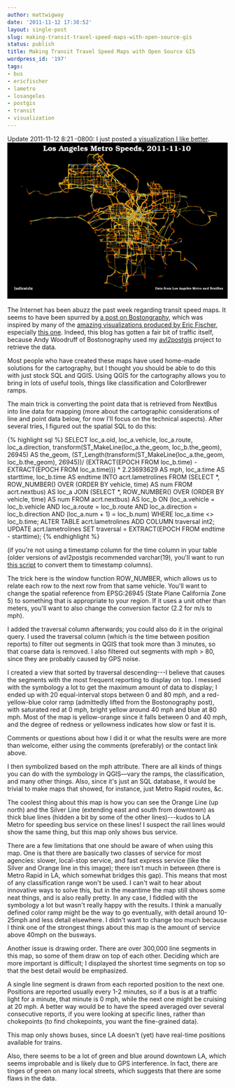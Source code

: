 ```yaml
---
author: mattwigway
date: '2011-11-12 17:38:52'
layout: single-post
slug: making-transit-travel-speed-maps-with-open-source-gis
status: publish
title: Making Transit Travel Speed Maps with Open Source GIS
wordpress_id: '197'
tags:
- bus
- ericfischer
- lametro
- losangeles
- postgis
- transit
- visualization
---
```


Update 2011-11-12 8:21 -0800: I just posted a [visualization I like better](/2011/11/12/another-la-metro-visualization/).
[![](/a/2011-11-12-making-transit-travel-speed-maps-with-open-source-gis/metro2011-11-102-thumb.png)](/a/2011-11-12-making-transit-travel-speed-maps-with-open-source-gis/metro2011-11-102.png)

The Internet has been abuzz the past week regarding transit speed maps. It seems to have been spurred by [a post on Bostongraphy](http://bostonography.com/2011/an-mbta-bus-iness-day/), which was inspired by many of the [amazing visualizations produced by Eric Fischer](http://www.flickr.com/search/?w=24431382@N03&q=nextbus), especially [this one](http://www.flickr.com/photos/walkingsf/4521616274/). Indeed, this blog has gotten a fair bit of traffic itself, because Andy Woodruff of Bostonography used my [avl2postgis](/2011/05/29/archiving-historical-data-from-nextbus/) project to retrieve the data.

Most people who have created these maps have used home-made solutions for the cartography, but I thought you should be able to do this with just stock SQL and QGIS. Using QGIS for the cartography allows you to bring in lots of useful tools, things like classification and ColorBrewer ramps.

The main trick is converting the point data that is retrieved from NextBus into line data for mapping (more about the cartographic considerations of line and point data below, for now I'll focus on the technical aspects). After several tries, I figured out the spatial SQL to do this:

{% highlight sql %}
SELECT loc_a.oid, loc_a.vehicle, loc_a.route, loc_a.direction, transform(ST_MakeLine(loc_a.the_geom, loc_b.the_geom), 26945) AS the_geom,
	(ST_Length(transform(ST_MakeLine(loc_a.the_geom, loc_b.the_geom), 26945))/
	(EXTRACT(EPOCH FROM loc_b.time) - EXTRACT(EPOCH FROM loc_a.time))) *
	2.23693629 AS mph, loc_a.time AS starttime, loc_b.time AS endtime
  INTO acrt.lametrolines
  FROM
    (SELECT *, ROW_NUMBER() OVER (ORDER BY vehicle, time) AS num FROM acrt.nextbus) AS loc_a
    JOIN
    (SELECT *, ROW_NUMBER() OVER (ORDER BY vehicle, time) AS num FROM acrt.nextbus) AS loc_b
      ON (loc_a.vehicle = loc_b.vehicle AND
        loc_a.route = loc_b.route AND
        loc_a.direction = loc_b.direction AND
        (loc_a.num + 1) = loc_b.num)
 WHERE loc_a.time <> loc_b.time;
ALTER TABLE acrt.lametrolines ADD COLUMN traversal int2;
UPDATE acrt.lametrolines SET traversal = EXTRACT(EPOCH FROM endtime - starttime);
{% endhighlight %}


(if you're not using a timestamp column for the time column in your table (older versions of avl2postgis recommended varchar(19), you'll want to run [this script](https://gist.github.com/1360850) to convert them to timestamp columns).


The trick here is the window function ROW_NUMBER, which allows us to relate each row to the next row from that same vehicle. You'll want to change the spatial reference from EPSG:26945 (State Plane California Zone 5) to something that is appropriate to your region. If it uses a unit other than meters, you'll want to also change the conversion factor (2.2 for m/s to mph).

I added the traversal column afterwards; you could also do it in the original query. I used the traversal column (which is the time between position reports) to filter out segments in QGIS that took more than 3 minutes, so that coarse data is removed. I also filtered out segments with mph &gt; 80, since they are probably caused by GPS noise.

I created a view that sorted by traversal descending---I believe that causes the segments with the most frequent reporting to display on top. I messed with the symbology a lot to get the maximum amount of data to display; I ended up with 20 equal-interval stops between 0 and 80 mph, and a red-yellow-blue color ramp (admittedly lifted from the Bostonography post), with saturated red at 0 mph, bright yellow around 40 mph and blue at 80 mph. Most of the map is yellow-orange since it falls between 0 and 40 mph, and the degree of redness or yellowness indicates how slow or fast it is.

Comments or questions about how I did it or what the results were are more than welcome, either using the comments (preferably) or the contact link above.

I then symbolized based on the mph attribute. There are all kinds of things you can do with the symbology in QGIS—vary the ramps, the classification, and many other things. Also, since it's just an SQL database, it would be trivial to make maps that showed, for instance, just Metro Rapid routes, &c.

The coolest thing about this map is how you can see the Orange Line (up north) and the Silver Line (extending east and south from downtown) as thick blue lines (hidden a bit by some of the other lines)---kudos to LA Metro for speeding bus service on these lines! I suspect the rail lines would show the same thing, but this map only shows bus service.

There are a few limitations that one should be aware of when using this map. One is that there are basically two classes of service for most agencies: slower, local-stop service, and fast express service (like the Silver and Orange line in this image); there isn't much in between (there is Metro Rapid in LA, which somewhat bridges this gap). This means that most of any classification range won't be used. I can't wait to hear about innovative ways to solve this, but in the meantime the map still shows some neat things, and is also really pretty. In any case, I fiddled with the symbology a lot but wasn't really happy with the results. I think a manually defined color ramp might be the way to go eventually, with detail around 10-25mph and less detail elsewhere. I didn't want to change too much because I think one of the strongest things about this map is the amount of service above 40mph on the busways.

Another issue is drawing order. There are over 300,000 line segments in this map, so some of them draw on top of each other. Deciding which are more important is difficult; I displayed the shortest time segments on top so that the best detail would be emphasized.

A single line segment is drawn from each reported position to the next one. Positions are reported usually every 1-2 minutes, so if a bus is at a traffic light for a minute, that minute is 0 mph, while the next one might be cruising at 20 mph. A better way would be to have the speed averaged over several consecutive reports, if you were looking at specific lines, rather than chokepoints (to find chokepoints, you want the fine-grained data).

This map only shows buses, since LA doesn't (yet) have real-time positions available for trains.

Also, there seems to be a lot of green and blue around downtown LA, which seems improbable and is likely due to GPS interference. In fact, there are tinges of green on many local streets, which suggests that there are some flaws in the data.
